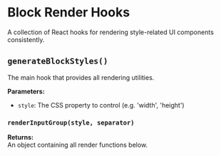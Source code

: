 # Block Render Hooks

A collection of React hooks for rendering style-related UI components consistently.

## `generateBlockStyles()`

The main hook that provides all rendering utilities.  

**Parameters:**  

- `style`: The CSS property to control (e.g. 'width', 'height')

### `renderInputGroup(style, separator)`

**Returns:**  
An object containing all render functions below.
